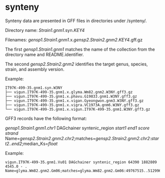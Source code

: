 # synteny

Synteny data are presented in GFF files in directories under /synteny/.

Directory name: _Strain1.gnm1_.syn._KEY4_

Filenames: _gensp1.Strain1.gnm1_.x._gensp2.Strain2.gnm2_._KEY4_.gff.gz

The first _gensp1.Strain1.gnm1_ matches the name of the collection from the directory name and README.identifier.

The second _gensp2.Strain2.gnm2_ identifies the target genus, species, strain, and assembly version.

Example:
```
IT97K-499-35.gnm1.syn.W3NY
├── vigun.IT97K-499-35.gnm1.x.glyma.Wm82.gnm2.W3NY.gff3.gz
├── vigun.IT97K-499-35.gnm1.x.phavu.G19833.gnm1.W3NY.gff3.gz
├── vigun.IT97K-499-35.gnm1.x.vigan.Gyeongwon.gnm3.W3NY.gff3.gz
├── vigun.IT97K-499-35.gnm1.x.vigra.VC1973A.gnm6.W3NY.gff3.gz
└── vigun.IT97K-499-35.gnm1.x.vigun.IT97K-499-35.gnm1.W3NY.gff3.gz
```
GFF3 records have the following format:

_gensp1.Strain1.gnm1.chr1_ DAGchainer syntenic\_region _start1_ _end1_ _score_ _strand_ Name=_gensp2.Strain2.gnm2.chr2_;matches=_gensp2.Strain2.gnm2.chr2_:_start2_.._end2_;median_Ks=_float_

Example:
```
vigun.IT97K-499-35.gnm1.Vu01 DAGchainer syntenic_region 64390 1882809 4545.0 - . Name=glyma.Wm82.gnm2.Gm06;matches=glyma.Wm82.gnm2.Gm06:49767515..51299643;median_Ks=0.3641
```
